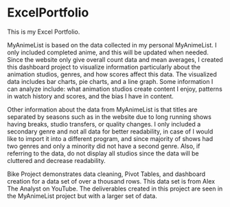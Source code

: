 # ExcelPortfolio
This is my Excel Portfolio.

MyAnimeList is based on the data collected in my personal MyAnimeList. I only included completed anime, and this will be updated when needed. Since the website only give overall count data and mean averages, I created this dashboard project to visualize information particularly about the animation studios, genres, and how scores affect this data. The visualized data includes bar charts, pie charts, and a line graph. Some information I can analyze include: what animation studios create content I enjoy, patterns in watch history and scores, and the bias I have in content.

Other information about the data from MyAnimeList is that titles are separated by seasons such as in the website due to long running shows having breaks, studio transfers, or quality changes. I only included a secondary genre and not all data for better readability, in case of I would like to import it into a different program, and since majority of shows had two genres and only a minority did not have a second genre. Also, if referring to the data, do not display all studios since the data will be cluttered and decrease readability.

Bike Project demonstrates data cleaning, Pivot Tables, and dashboard creation for a data set of over a thousand rows. This data set is from Alex The Analyst on YouTube. The deliverables created in this project are seen in the MyAnimeList project but with a larger set of data.
